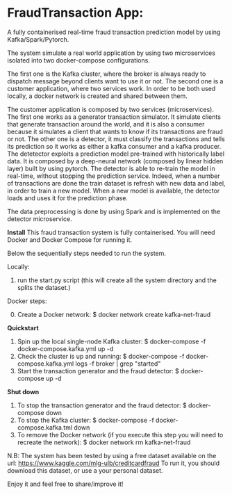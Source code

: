 # FraudTransaction App:
A fully containerised real-time fraud transaction prediction model by using Kafka/Spark/Pytorch.

The system simulate a real world application by using two microservices isolated into two docker-compose configurations.

The first one is the Kafka cluster, where the broker is always ready to dispatch message beyond clients want to use it or not. 
The second one is a customer application, where two services work. In order to be both used locally, a docker network is created and shared between them.

The customer application is composed by two services (microservices). The first one works as a generator transaction simulator. It simulate clients that generate transaction around the world, and it is also a consumer because it simulates a client that wants to know if its transactions are fraud or not. The other one is a detector, it must classify the transactions and tells its prediction so it works as either a kafka consumer and a kafka producer. The detetector exploits a prediction model pre-trained with historically label data. It is composed by a deep-neural network (composed by linear hidden layer) built by using pytorch. The detector is able to re-train the model in real-time, without stopping the prediction service. Indeed, when a number of transactions are done the train dataset is refresh with new data and label, in order to train a new model. When a new model is available, the detector loads and uses it for the prediction phase.   

The data preprocessing is done by using Spark and is implemented on the detector microservice. 

**Install**
This fraud transaction system is fully containerised. You will need Docker and Docker Compose for running it.

Below the sequentially steps needed to run the system.

Locally: 
1) run the start.py script (this will create all the system directory and the splits the dataset.)

Docker steps:

0) Create a Docker network: 
$ docker network create kafka-net-fraud

**Quickstart**
1) Spin up the local single-node Kafka cluster:
$ docker-compose -f docker-compose.kafka.yml up -d
2) Check the cluster is up and running:
$ docker-compose -f docker-compose.kafka.yml logs -f broker | grep "started"
3) Start the transaction generator and the fraud detector:
$ docker-compose up -d

**Shut down**
1) To stop the transaction generator and the fraud detector:
$ docker-compose down
2) To stop the Kafka cluster:
$ docker-compose -f docker-compose.kafka.tml down
3) To remove the Docker network (if you execute this step you will need to recreate the network):
$ docker network rm kafka-net-fraud

N.B: The system has been tested by using a free dataset available on the url: https://www.kaggle.com/mlg-ulb/creditcardfraud
To run it, you should download this dataset, or use a your personal dataset.

Enjoy it and feel free to share/improve it!  
